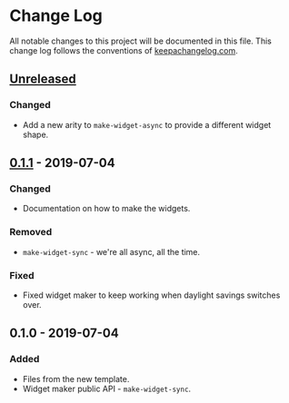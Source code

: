 # Change Log
All notable changes to this project will be documented in this file. This change log follows the conventions of [keepachangelog.com](http://keepachangelog.com/).

## [Unreleased]
### Changed
- Add a new arity to `make-widget-async` to provide a different widget shape.

## [0.1.1] - 2019-07-04
### Changed
- Documentation on how to make the widgets.

### Removed
- `make-widget-sync` - we're all async, all the time.

### Fixed
- Fixed widget maker to keep working when daylight savings switches over.

## 0.1.0 - 2019-07-04
### Added
- Files from the new template.
- Widget maker public API - `make-widget-sync`.

[Unreleased]: https://github.com/your-name/dmt-pump/compare/0.1.1...HEAD
[0.1.1]: https://github.com/your-name/dmt-pump/compare/0.1.0...0.1.1
